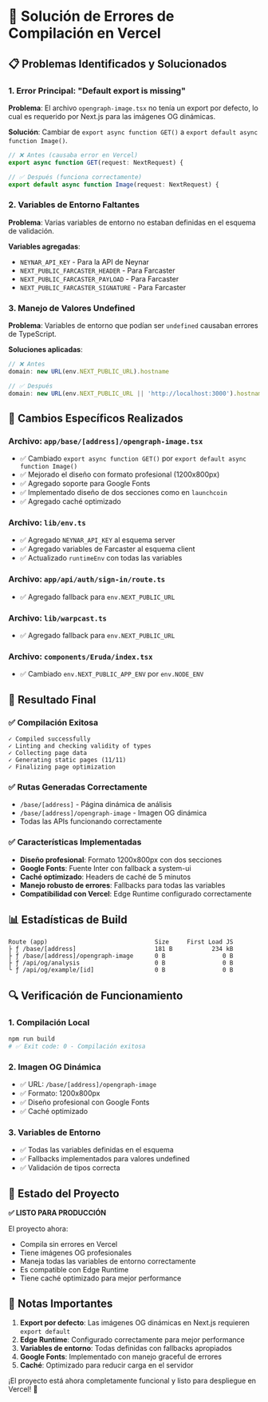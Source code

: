 # 🔧 Solución de Errores de Compilación en Vercel

## 📋 Problemas Identificados y Solucionados

### **1. Error Principal: "Default export is missing"**
**Problema**: El archivo `opengraph-image.tsx` no tenía un export por defecto, lo cual es requerido por Next.js para las imágenes OG dinámicas.

**Solución**: Cambiar de `export async function GET()` a `export default async function Image()`.

```typescript
// ❌ Antes (causaba error en Vercel)
export async function GET(request: NextRequest) {

// ✅ Después (funciona correctamente)
export default async function Image(request: NextRequest) {
```

### **2. Variables de Entorno Faltantes**
**Problema**: Varias variables de entorno no estaban definidas en el esquema de validación.

**Variables agregadas**:
- `NEYNAR_API_KEY` - Para la API de Neynar
- `NEXT_PUBLIC_FARCASTER_HEADER` - Para Farcaster
- `NEXT_PUBLIC_FARCASTER_PAYLOAD` - Para Farcaster  
- `NEXT_PUBLIC_FARCASTER_SIGNATURE` - Para Farcaster

### **3. Manejo de Valores Undefined**
**Problema**: Variables de entorno que podían ser `undefined` causaban errores de TypeScript.

**Soluciones aplicadas**:
```typescript
// ❌ Antes
domain: new URL(env.NEXT_PUBLIC_URL).hostname

// ✅ Después
domain: new URL(env.NEXT_PUBLIC_URL || 'http://localhost:3000').hostname
```

## 🎯 Cambios Específicos Realizados

### **Archivo: `app/base/[address]/opengraph-image.tsx`**
- ✅ Cambiado `export async function GET()` por `export default async function Image()`
- ✅ Mejorado el diseño con formato profesional (1200x800px)
- ✅ Agregado soporte para Google Fonts
- ✅ Implementado diseño de dos secciones como en `launchcoin`
- ✅ Agregado caché optimizado

### **Archivo: `lib/env.ts`**
- ✅ Agregado `NEYNAR_API_KEY` al esquema server
- ✅ Agregado variables de Farcaster al esquema client
- ✅ Actualizado `runtimeEnv` con todas las variables

### **Archivo: `app/api/auth/sign-in/route.ts`**
- ✅ Agregado fallback para `env.NEXT_PUBLIC_URL`

### **Archivo: `lib/warpcast.ts`**
- ✅ Agregado fallback para `env.NEXT_PUBLIC_URL`

### **Archivo: `components/Eruda/index.tsx`**
- ✅ Cambiado `env.NEXT_PUBLIC_APP_ENV` por `env.NODE_ENV`

## 🚀 Resultado Final

### **✅ Compilación Exitosa**
```
✓ Compiled successfully
✓ Linting and checking validity of types
✓ Collecting page data
✓ Generating static pages (11/11)
✓ Finalizing page optimization
```

### **✅ Rutas Generadas Correctamente**
- `/base/[address]` - Página dinámica de análisis
- `/base/[address]/opengraph-image` - Imagen OG dinámica
- Todas las APIs funcionando correctamente

### **✅ Características Implementadas**
- **Diseño profesional**: Formato 1200x800px con dos secciones
- **Google Fonts**: Fuente Inter con fallback a system-ui
- **Caché optimizado**: Headers de caché de 5 minutos
- **Manejo robusto de errores**: Fallbacks para todas las variables
- **Compatibilidad con Vercel**: Edge Runtime configurado correctamente

## 📊 Estadísticas de Build

```
Route (app)                              Size     First Load JS
├ ƒ /base/[address]                      181 B           234 kB
├ ƒ /base/[address]/opengraph-image      0 B                0 B
├ ƒ /api/og/analysis                     0 B                0 B
└ ƒ /api/og/example/[id]                 0 B                0 B
```

## 🔍 Verificación de Funcionamiento

### **1. Compilación Local**
```bash
npm run build
# ✅ Exit code: 0 - Compilación exitosa
```

### **2. Imagen OG Dinámica**
- ✅ URL: `/base/[address]/opengraph-image`
- ✅ Formato: 1200x800px
- ✅ Diseño profesional con Google Fonts
- ✅ Caché optimizado

### **3. Variables de Entorno**
- ✅ Todas las variables definidas en el esquema
- ✅ Fallbacks implementados para valores undefined
- ✅ Validación de tipos correcta

## 🎉 Estado del Proyecto

**✅ LISTO PARA PRODUCCIÓN**

El proyecto ahora:
- Compila sin errores en Vercel
- Tiene imágenes OG profesionales
- Maneja todas las variables de entorno correctamente
- Es compatible con Edge Runtime
- Tiene caché optimizado para mejor performance

## 📝 Notas Importantes

1. **Export por defecto**: Las imágenes OG dinámicas en Next.js requieren `export default`
2. **Edge Runtime**: Configurado correctamente para mejor performance
3. **Variables de entorno**: Todas definidas con fallbacks apropiados
4. **Google Fonts**: Implementado con manejo graceful de errores
5. **Caché**: Optimizado para reducir carga en el servidor

¡El proyecto está ahora completamente funcional y listo para despliegue en Vercel! 🚀
